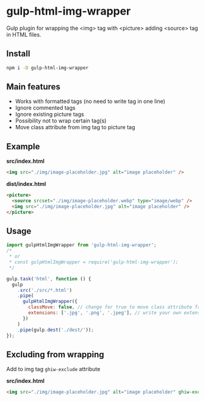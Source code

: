 # gulp-html-img-wrapper

Gulp plugin for wrapping the &lt;img> tag with &lt;picture> adding &lt;source> tag in HTML files.

## Install

```bash
npm i -D gulp-html-img-wrapper
```

## Main features

- Works with formatted tags (no need to write tag in one line)
- Ignore commented tags
- Ignore existing picture tags
- Possibility not to wrap certain tag(s)
- Move class attribute from img tag to picture tag

## Example

**src/index.html**

```html
<img src="./img/image-placeholder.jpg" alt="image placeholder" />
```

**dist/index.html**

```html
<picture>
  <source srcset="./img/image-placeholder.webp" type="image/webp" />
  <img src="./img/image-placeholder.jpg" alt="image placeholder" />
</picture>
```

## Usage

```javascript
import gulpHtmlImgWrapper from 'gulp-html-img-wrapper';
/*
 * or
 * const gulpHtmlImgWrapper = require('gulp-html-img-wrapper');
 */

gulp.task('html', function () {
  gulp
    .src('./src/*.html')
    .pipe(
      gulpHtmlImgWrapper({
        classMove: false, // change for true to move class attribute from img tag to picture tag
        extensions: ['.jpg', '.png', '.jpeg'], // write your own extensions pack (case insensitive)
      })
    )
    .pipe(gulp.dest('./dest/'));
});
```

## Excluding from wrapping

Add to img tag `ghiw-exclude` attribute

**src/index.html**

```html
<img src="./img/image-placeholder.jpg" alt="image placeholder" ghiw-exclude />
```
